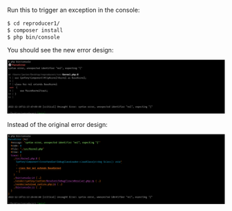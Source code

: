 Run this to trigger an exception in the console:

```
$ cd reproducer1/
$ composer install
$ php bin/console
```

You should see the new error design:

![](/new-symfony-error.png)

Instead of the original error design:

![](/original-symfony-error.png)
